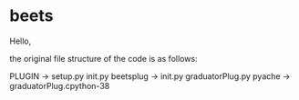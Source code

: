 # beets

Hello,

the original file structure of the code is as follows:

PLUGIN -> setup.py
          init.py
          beetsplug -> init.py
                       graduatorPlug.py
                       pyache -> graduatorPlug.cpython-38
